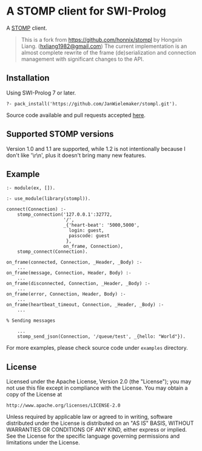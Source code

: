 # A STOMP client for SWI-Prolog

A [STOMP](http://stomp.github.io) client.

> This is a fork from https://github.com/honnix/stompl by Hongxin Liang.
> (hxliang1982@gmail.com)  The  current  implementation   is  an  almost
> complete  rewrite  of  the  frame   (de)serialization  and  connection
> management with significant changes to the API.


## Installation

Using SWI-Prolog 7 or later.

    ?- pack_install('https://github.com/JanWielemaker/stompl.git').

Source     code     available     and     pull     requests     accepted
[here](https://github.com/JanWielemaker/stompl).

## Supported STOMP versions

Version 1.0 and 1.1 are supported, while 1.2 is not intentionally
because I don't like '\r\n', plus it doesn't bring many new features.

## Example

```
:- module(ex, []).

:- use_module(library(stompl)).

connect(Connection) :-
    stomp_connection('127.0.0.1':32772,
                     '/',
                     _{'heart-beat': '5000,5000',
                       login: guest,
                       passcode: guest
                      },
                     on_frame, Connection),
    stomp_connect(Connection).

on_frame(connected, Connection, _Header, _Body) :-
    ...
on_frame(message, Connection, Header, Body) :-
    ...
on_frame(disconnected, Connection, _Header, _Body) :-
    ...
on_frame(error, Connection, Header, Body) :-
    ...
on_frame(heartbeat_timeout, Connection, _Header, _Body) :-
    ...

% Sending messages

    ...
    stomp_send_json(Connection, '/queue/test', _{hello: "World"}).
```

For more examples, please check source code under `examples` directory.

## License

Licensed under the Apache License, Version 2.0 (the "License");
you may not use this file except in compliance with the License.
You may obtain a copy of the License at

    http://www.apache.org/licenses/LICENSE-2.0

Unless required by applicable law or agreed to in writing, software
distributed under the License is distributed on an "AS IS" BASIS,
WITHOUT WARRANTIES OR CONDITIONS OF ANY KIND, either express or implied.
See the License for the specific language governing permissions and
limitations under the License.
